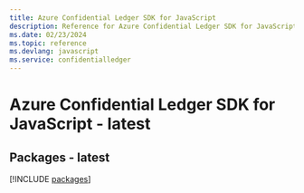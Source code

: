```yaml
---
title: Azure Confidential Ledger SDK for JavaScript
description: Reference for Azure Confidential Ledger SDK for JavaScript
ms.date: 02/23/2024
ms.topic: reference
ms.devlang: javascript
ms.service: confidentialledger
---
```

# Azure Confidential Ledger SDK for JavaScript - latest
## Packages - latest
[!INCLUDE [packages](confidential-ledger-index.md)]